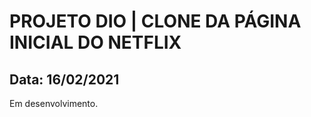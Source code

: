 <h1> PROJETO DIO | CLONE DA PÁGINA INICIAL DO NETFLIX </h1>

<h2> Data: 16/02/2021 </h1>

Em desenvolvimento.